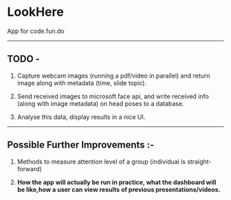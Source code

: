 # LookHere

App for code.fun.do

-----------------------------------------------------------------------

## TODO -

1. Capture webcam images (running a pdf/video in parallel) and return image along with metadata (time, slide topic). 

2. Send received images to microsoft face api, and write received info (along with image metadata) on head poses to a database.

3. Analyse this data, display results in a nice UI.

----------------------------------------------------------------

## Possible Further Improvements :-

1. Methods to measure attention level of a group (individual is straight-forward)

2. **How the app will actually be run in practice, what the dashboard will be like,how a user can view results of previous presentations/videos.**
